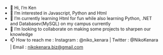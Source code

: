 - 👋 Hi, I’m Ken
- 👀 I’m interested in Javascript, Python and Html
- 🌱 I’m currently learning Html for fun while also learning Python, .NET and Databasev(MySQL) on my campus currently
- 💞️ I’m looking to collaborate on making some projects to sharpen our knowledge
- 📫 How to reach me : Instagram : @niko_kenara | Twitter : @NikoKenara | Email : nikokenara.biz@gmail.com
